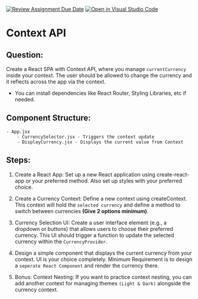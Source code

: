 [![Review Assignment Due Date](https://classroom.github.com/assets/deadline-readme-button-24ddc0f5d75046c5622901739e7c5dd533143b0c8e959d652212380cedb1ea36.svg)](https://classroom.github.com/a/eYiHG5M3)
[![Open in Visual Studio Code](https://classroom.github.com/assets/open-in-vscode-718a45dd9cf7e7f842a935f5ebbe5719a5e09af4491e668f4dbf3b35d5cca122.svg)](https://classroom.github.com/online_ide?assignment_repo_id=12891825&assignment_repo_type=AssignmentRepo)
# Context API

## Question:

Create a React SPA with Context API, where you manage `currentCurrency` inside your context. The user should be allowed to change the currency and it reflects across the app via the context.

-   You can install dependencies like React Router, Styling Libraries, etc if needed.

## Component Structure:

    - App.jsx
        - CurrencySelector.jsx - Triggers the context update
        - DisplayCurrency.jsx - Displays the current value from Context

## Steps:

1. Create a React App: Set up a new React application using create-react-app or your preferred method. Also set up styles with your preferred choice.

2. Create a Currency Context: Define a new context using createContext. This context will hold the `selected currency` and define a method to switch between currencies **(Give 2 options minimum)**.

3. Currency Selection UI: Create a user interface element (e.g., a dropdown or buttons) that allows users to choose their preferred currency. This UI should trigger a function to update the selected currency within the `CurrencyProvider`.

4. Design a simple component that displays the current currency from your context. UI is your choice completely. Minimum Requirement is to design a `seperate React Component` and render the currency there.

5. Bonus: Context Nesting: If you want to practice context nesting, you can add another context for managing themes `(Light & Dark)` alongside the currency context.
